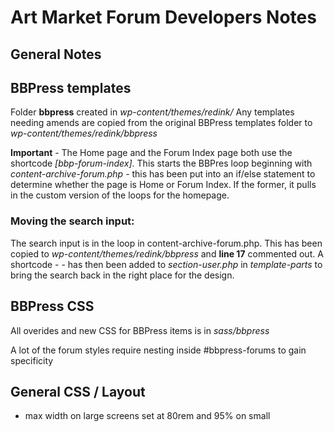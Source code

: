# Art Market Forum Developers Notes

## General Notes

## BBPress templates

Folder **bbpress** created in _wp-content/themes/redink/_
Any templates needing amends are copied from the original BBPress templates folder to _wp-content/themes/redink/bbpress_

**Important** - The Home page and the Forum Index page both use the shortcode _[bbp-forum-index]_. This starts the BBPres loop beginning with _content-archive-forum.php_ - this has been put into an if/else statement to determine whether the page is Home or Forum Index. If the former, it pulls in the custom version of the loops for the homepage.

### Moving the search input:

The search input is in the loop in content-archive-forum.php. This has been copied to _wp-content/themes/redink/bbpress_ and **line 17** commented out. A shortcode - _<?php echo do_shortcode( '[bbp-search]'); ?>_ - has then been added to _section-user.php_ in _template-parts_ to bring the search back in the right place for the design.

## BBPress CSS

All overides and new CSS for BBPress items is in _sass/bbpress_

A lot of the forum styles require nesting inside #bbpress-forums to gain specificity

## General CSS / Layout

- max width on large screens set at 80rem and 95% on small
